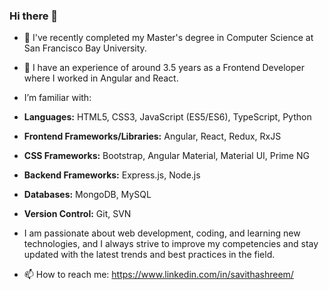 ### Hi there 👋


- 🔭 I've recently completed my Master's degree in Computer Science at San Francisco Bay University.
- 🌱 I have an experience of around 3.5 years as a Frontend Developer where I worked in Angular and React.
- I’m familiar with:
- **Languages:** HTML5, CSS3, JavaScript (ES5/ES6), TypeScript, Python
- **Frontend Frameworks/Libraries:** Angular, React, Redux, RxJS
- **CSS Frameworks:** Bootstrap, Angular Material, Material UI, Prime NG
- **Backend Frameworks:** Express.js, Node.js
- **Databases:** MongoDB, MySQL
- **Version Control:** Git, SVN

- I am passionate about web development, coding, and learning new technologies, and I always strive to improve my competencies and stay updated with the latest trends and best practices in the field.
- 📫 How to reach me: https://www.linkedin.com/in/savithashreem/ 

